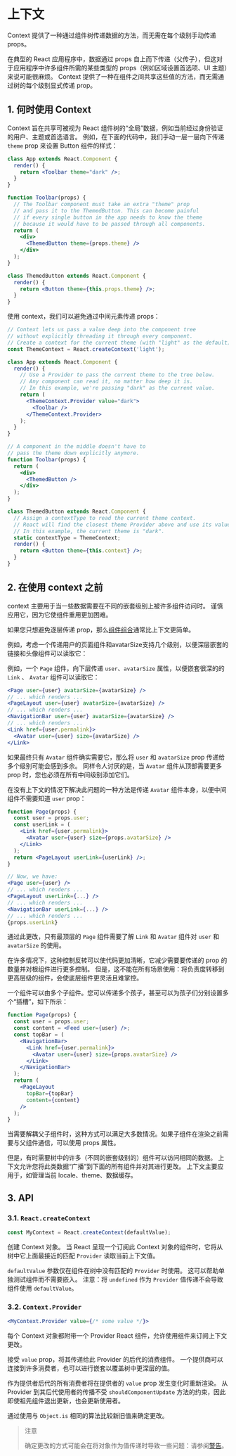 # 上下文

Context 提供了一种通过组件树传递数据的方法，而无需在每个级别手动传递 props。

在典型的 React 应用程序中，数据通过 props 自上而下传递（父传子），但这对于应用程序中许多组件所需的某些类型的 props（例如区域设置首选项、UI 主题）来说可能很麻烦。 Context 提供了一种在组件之间共享这些值的方法，而无需通过树的每个级别显式传递 prop。

## 1. 何时使用 Context

Context 旨在共享可被视为 React 组件树的“全局”数据，例如当前经过身份验证的用户、主题或首选语言。 例如，在下面的代码中，我们手动一层一层向下传递 `theme` prop 来设置 Button 组件的样式：

```jsx
class App extends React.Component {
  render() {
    return <Toolbar theme="dark" />;
  }
}

function Toolbar(props) {
  // The Toolbar component must take an extra "theme" prop
  // and pass it to the ThemedButton. This can become painful
  // if every single button in the app needs to know the theme
  // because it would have to be passed through all components.
  return (
    <div>
      <ThemedButton theme={props.theme} />
    </div>
  );
}

class ThemedButton extends React.Component {
  render() {
    return <Button theme={this.props.theme} />;
  }
}
```

使用 context，我们可以避免通过中间元素传递 props：

```jsx
// Context lets us pass a value deep into the component tree
// without explicitly threading it through every component.
// Create a context for the current theme (with "light" as the default).
const ThemeContext = React.createContext('light');

class App extends React.Component {
  render() {
    // Use a Provider to pass the current theme to the tree below.
    // Any component can read it, no matter how deep it is.
    // In this example, we're passing "dark" as the current value.
    return (
      <ThemeContext.Provider value="dark">
        <Toolbar />
      </ThemeContext.Provider>
    );
  }
}

// A component in the middle doesn't have to
// pass the theme down explicitly anymore.
function Toolbar(props) {
  return (
    <div>
      <ThemedButton />
    </div>
  );
}

class ThemedButton extends React.Component {
  // Assign a contextType to read the current theme context.
  // React will find the closest theme Provider above and use its value.
  // In this example, the current theme is "dark".
  static contextType = ThemeContext;
  render() {
    return <Button theme={this.context} />;
  }
}
```

## 2. 在使用 context 之前

context 主要用于当一些数据需要在不同的嵌套级别上被许多组件访问时。 谨慎应用它，因为它使组件重用更加困难。

如果您只想避免逐层传递 prop，那么[组件组合](https://reactjs.org/docs/composition-vs-inheritance.html)通常比上下文更简单。

例如，考虑一个传递用户的页面组件和avatarSize支持几个级别，以便深层嵌套的链接和头像组件可以读取它：

例如，一个 `Page` 组件，向下层传递 `user`、`avatarSize` 属性，以便嵌套很深的的 `Link` 、 `Avatar` 组件可以读取它：

```jsx
<Page user={user} avatarSize={avatarSize} />
// ... which renders ...
<PageLayout user={user} avatarSize={avatarSize} />
// ... which renders ...
<NavigationBar user={user} avatarSize={avatarSize} />
// ... which renders ...
<Link href={user.permalink}>
  <Avatar user={user} size={avatarSize} />
</Link>
```

如果最终只有 `Avatar` 组件确实需要它，那么将 `user` 和 `avatarSize` prop 传递给多个级别可能会感到多余。 同样令人讨厌的是，当 `Avatar` 组件从顶部需要更多 prop 时，您也必须在所有中间级别添加它们。

在没有上下文的情况下解决此问题的一种方法是传递 `Avatar` 组件本身，以便中间组件不需要知道 `user` prop：

```jsx
function Page(props) {
  const user = props.user;
  const userLink = (
    <Link href={user.permalink}>
      <Avatar user={user} size={props.avatarSize} />
    </Link>
  );
  return <PageLayout userLink={userLink} />;
}

// Now, we have:
<Page user={user} />
// ... which renders ...
<PageLayout userLink={...} />
// ... which renders ...
<NavigationBar userLink={...} />
// ... which renders ...
{props.userLink}
```

通过此更改，只有最顶层的 `Page` 组件需要了解 `Link` 和 `Avatar` 组件对 `user` 和 `avatarSize` 的使用。

在许多情况下，这种控制反转可以使代码更加清晰，它减少需要要传递的 prop 的数量并对根组件进行更多控制。 但是，这不能在所有场景使用：将负责度转移到更高层级的组件，会使底层组件更灵活且难掌控。

一个组件可以由多个子组件。您可以传递多个孩子，甚至可以为孩子们分别设置多个“插槽”，如下所示：

```jsx
function Page(props) {
  const user = props.user;
  const content = <Feed user={user} />;
  const topBar = (
    <NavigationBar>
      <Link href={user.permalink}>
        <Avatar user={user} size={props.avatarSize} />
      </Link>
    </NavigationBar>
  );
  return (
    <PageLayout
      topBar={topBar}
      content={content}
    />
  );
}
```

当需要解耦父子组件时，这种方式可以满足大多数情况。如果子组件在渲染之前需要与父组件通信，可以使用 props 属性。

但是，有时需要树中的许多（不同的嵌套级别的）组件可以访问相同的数据。 上下文允许您将此类数据“广播”到下面的所有组件并对其进行更改。 上下文主要应用于，如管理当前 locale、theme、数据缓存。

## 3. API

### 3.1. `React.createContext`

```jsx
const MyContext = React.createContext(defaultValue);
```

创建 Context 对象。 当 React 呈现一个订阅此 Context 对象的组件时，它将从树中它上面最接近的匹配 `Provider` 读取当前上下文值。

`defaultValue` 参数仅在组件在树中没有匹配的 `Provider` 时使用。 这可以帮助单独测试组件而不需要嵌入。 注意：将 `undefined` 作为 `Provider` 值传递不会导致组件使用 `defaultValue`。

### 3.2. `Context.Provider`

```jsx
<MyContext.Provider value={/* some value */}>
```

每个 Context 对象都附带一个 Provider React 组件，允许使用组件来订阅上下文更改。

接受 `value` prop，将其传递给此 Provider 的后代的消费组件。 一个提供商可以连接到许多消费者，也可以进行嵌套以覆盖树中更深层的值。

作为提供者后代的所有消费者将在提供者的 `value` prop 发生变化时重新渲染。 从 Provider 到其后代使用者的传播不受 `shouldComponentUpdate` 方法的约束，因此即使祖先组件退出更新，也会更新使用者。

通过使用与 `Object.is` 相同的算法比较新旧值来确定更改。

>注意
>
>确定更改的方式可能会在将对象作为值传递时导致一些问题：请参阅[警告](https://reactjs.org/docs/context.html#caveats)。